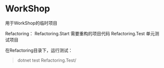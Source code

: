 # WorkShop
用于WorkShop的临时项目

Refactoring：
Refactoring.Start 需要重构的项目代码
Refactoring.Test 单元测试项目

在Refactoring目录下，运行测试：
>dotnet test Refactoring.Test/